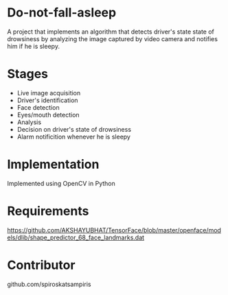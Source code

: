 # Do-not-fall-asleep

A project that implements an algorithm that detects driver's state state of drowsiness by analyzing the image captured by video camera and notifies him if he is sleepy.

# Stages
- Live image acquisition
- Driver's identification
- Face detection
- Eyes/mouth detection
- Analysis
- Decision on driver's state of drowsiness
- Alarm notificition whenever he is sleepy

# Implementation
Implemented using OpenCV in Python

# Requirements
https://github.com/AKSHAYUBHAT/TensorFace/blob/master/openface/models/dlib/shape_predictor_68_face_landmarks.dat

# Contributor
github.com/spiroskatsampiris
